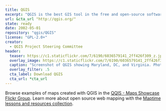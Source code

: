 ```yaml
---
title: QGIS
excerpt: "QGIS is the best GIS tool in the free and open-source software (FOSS) community. Anyone can use QGIS to create, edit, visualize, analyze and publish geospatial information on Windows, Mac, Linux, BSD and Android operating systems."
url: &cta_url "http://qgis.org/"
state: ready
date: 2002-05-01
repository: "qgis/QGIS"
license: "GPL-2.0+"
creator:
  - QGIS Project Steering Committee
header:
  teaser: https://c1.staticflickr.com/7/6190/6036579141_2ff426f309_z.jpg
  overlay_image: https://c1.staticflickr.com/7/6190/6036579141_2ff426f309_b.jpg
  caption: "Screenshot of QGIS showing Maryland, DC, and Virginia. Photograph by Jack Boucher, 1990 July 31. Courtesy [Yongho Kim/Flickr](https://www.flickr.com/photos/yonghokim/6036579141/) ([CC BY-SA 2.0](https://creativecommons.org/licenses/by-sa/2.0/))."
  overlay_filter: .5
  cta_label: Download QGIS
  cta_url: *cta_url
---
```


Browse examples of maps created with QGIS in the [QQIS - Maps Showcase Flickr Group](https://www.flickr.com/groups/qgis/pool/). Learn more about open source web mapping with the [Maptime lessons and resources collection](http://maptime.io/lessons-resources/).
